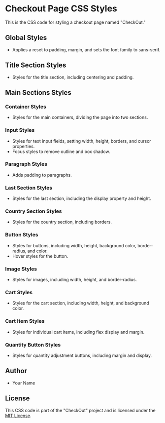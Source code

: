 # Checkout Page CSS Styles

This is the CSS code for styling a checkout page named "CheckOut."

## Global Styles

- Applies a reset to padding, margin, and sets the font family to sans-serif.

## Title Section Styles

- Styles for the title section, including centering and padding.

## Main Sections Styles

### Container Styles

- Styles for the main containers, dividing the page into two sections.

### Input Styles

- Styles for text input fields, setting width, height, borders, and cursor properties.
- Focus styles to remove outline and box shadow.

### Paragraph Styles

- Adds padding to paragraphs.

### Last Section Styles

- Styles for the last section, including the display property and height.

### Country Section Styles

- Styles for the country section, including borders.

### Button Styles

- Styles for buttons, including width, height, background color, border-radius, and color.
- Hover styles for the button.

### Image Styles

- Styles for images, including width, height, and border-radius.

### Cart Styles

- Styles for the cart section, including width, height, and background color.

### Cart Item Styles

- Styles for individual cart items, including flex display and margin.

### Quantity Button Styles

- Styles for quantity adjustment buttons, including margin and display.

## Author

- Your Name

## License

This CSS code is part of the "CheckOut" project and is licensed under the [MIT License](LICENSE).
